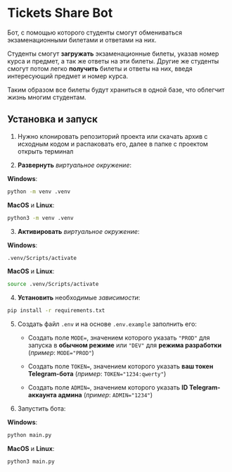 # Tickets Share Bot

Бот, с помощью которого студенты смогут обмениваться экзаменационными билетами и ответами на них.

Студенты смогут **загружать** экзаменационные билеты, указав номер курса и предмет, а так же ответы на эти билеты.
Другие же студенты смогут потом легко **получить** билеты и ответы на них, введя интересующий предмет и номер курса.

Таким образом все билеты будут храниться в одной базе, что облегчит жизнь многим студентам.

## Установка и запуск

1. Нужно клонировать репозиторий проекта или скачать архив с исходным кодом и распаковать его, далее в папке с проектом открыть терминал

2. **Развернуть** _виртуальное окружение_:

**Windows**:

```bash
python -m venv .venv
```

**MacOS** и **Linux**:

```bash
python3 -m venv .venv
```

3. **Активировать** _виртуальное окружение_:

**Windows**:

```bash
.venv/Scripts/activate
```

**MacOS** и **Linux**:

```bash
source .venv/Scripts/activate
```

4. **Установить** необходимые _зависимости_:

```bash
pip install -r requirements.txt
```

5. Создать файл `.env` и на основе `.env.example` заполнить его:

   - Создать поле `MODE=`, значением которого указать `"PROD"` для запуска в **обычном режиме** или `"DEV"` для **режима разработки** (_пример_: `MODE="PROD"`)

   - Создать поле `TOKEN=`, значением которого указать **ваш токен Telegram-бота** (_пример_: `TOKEN="1234:qwerty"`)

   - Создать поле `ADMIN=`, значением которого указать **ID Telegram-аккаунта админа** (_пример_: `ADMIN="1234"`)

6. Запустить бота:

**Windows**:

```bash
python main.py
```

**MacOS** и **Linux**:

```bash
python3 main.py
```
